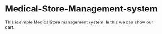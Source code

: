 # Medical-Store-Management-system

This is simple MedicalStore management system.
In this we can show our cart.
